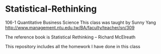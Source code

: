 # Statistical-Rethinking
106-1 Quantitative Business Science
This class was taught by Sunny Yang http://www.management.ntu.edu.tw/BA/faculty/teacher/sn/309

The reference book is Statistical Rethinking – Richard McElreath

This repository includes all the homework I have done in this class
